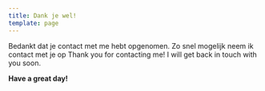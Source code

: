 ```yaml
---
title: Dank je wel!
template: page
---
```


Bedankt dat je contact met me hebt opgenomen. Zo snel mogelijk neem ik contact met je op
Thank you for contacting me! I will get back in touch with you soon.

**Have a great day!**
